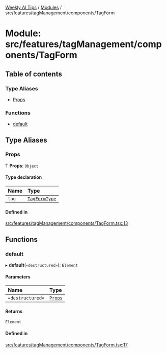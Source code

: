 [Weekly AI Tips](../README.md) / [Modules](../modules.md) / src/features/tagManagement/components/TagForm

# Module: src/features/tagManagement/components/TagForm

## Table of contents

### Type Aliases

- [Props](src_features_tagManagement_components_TagForm.md#props)

### Functions

- [default](src_features_tagManagement_components_TagForm.md#default)

## Type Aliases

### Props

Ƭ **Props**: `Object`

#### Type declaration

| Name | Type |
| :------ | :------ |
| `tag` | [`TagFormType`](src_features_tagManagement_types_TagEntity.md#tagformtype) |

#### Defined in

[src/features/tagManagement/components/TagForm.tsx:13](https://github.com/alexsoyes/weekly-ai-tips/blob/b51216ee36bb903ccd72a472afbc8e01da2cc631/src/features/tagManagement/components/TagForm.tsx#L13)

## Functions

### default

▸ **default**(`«destructured»`): `Element`

#### Parameters

| Name | Type |
| :------ | :------ |
| `«destructured»` | [`Props`](src_features_tagManagement_components_TagForm.md#props) |

#### Returns

`Element`

#### Defined in

[src/features/tagManagement/components/TagForm.tsx:17](https://github.com/alexsoyes/weekly-ai-tips/blob/b51216ee36bb903ccd72a472afbc8e01da2cc631/src/features/tagManagement/components/TagForm.tsx#L17)
